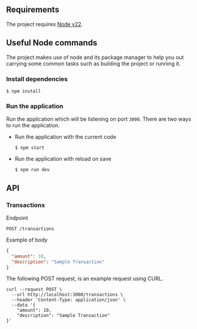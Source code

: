 ## Requirements

The project requires [Node v22](https://nodejs.org/).

## Useful Node commands

The project makes use of node and its package manager to help you out carrying some common tasks such as building the
project or running it.

### Install dependencies

```console
$ npm install
```

### Run the application

Run the application which will be listening on port `3000`. There are two ways to run the application.

- Run the application with the current code

  ```console
  $ npm start
  ```

- Run the application with reload on save

  ```console
  $ npm run dev
  ```

## API

### Transactions

Endpoint

```text
POST /transactions
```

Example of body

```json
{
  "amount": 10,
  "description": "Sample Transaction"
}
```

The following POST request, is an example request using CURL.

```console
curl --request POST \
  --url http://localhost:3000/transactions \
  --header 'Content-Type: application/json' \
  --data '{
	"amount": 10,
	"description": "Sample Transaction"
}'
```
